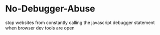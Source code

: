# No-Debugger-Abuse
stop websites from constantly calling the javascript debugger statement when browser dev tools are open
